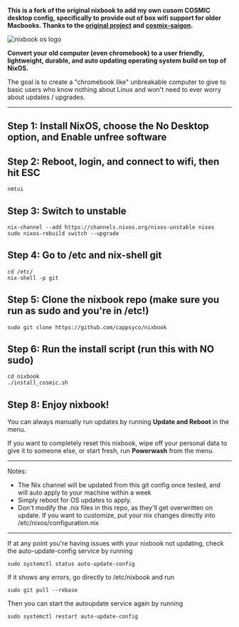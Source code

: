 **This is a fork of the original nixbook to add my own cusom COSMIC desktop config, specifically to provide out of box wifi support for older Macbooks. Thanks to the [original project](https://github.com/mkellyxp/nixbook) and [cosmix-saigon](https://github.com/thesaigoneer/cosmix-saigon).**

![nixbook os logo](https://github.com/user-attachments/assets/8511e040-ebf0-4090-b920-c051b23fcc9c)

**Convert your old computer (even chromebook) to a user friendly, lightweight, durable, and auto updating operating system build on top of NixOS.**

The goal is to create a "chromebook like" unbreakable computer to give to basic users who know nothing about Linux and won't need to ever worry about updates / upgrades.

---

## Step 1:  Install NixOS, choose the No Desktop option, and Enable unfree software

## Step 2:  Reboot, login, and connect to wifi, then hit ESC

```
nmtui
```

## Step 3:  Switch to unstable
```
nix-channel --add https://channels.nixos.org/nixos-unstable nixos
sudo nixos-rebuild switch --upgrade
```

## Step 4:  Go to /etc and nix-shell git
```
cd /etc/
nix-shell -p git
```

## Step 5:  Clone the nixbook repo  (make sure you run as sudo and you're in /etc!)
```
sudo git clone https://github.com/cappsyco/nixbook
```

## Step 6:  Run the install script (run this with NO sudo)
```
cd nixbook
./install_cosmic.sh
```

## Step 8:  Enjoy nixbook!

You can always manually run updates by running **Update and Reboot** in the menu.

If you want to completely reset this nixbook, wipe off your personal data to give it to someone else, or start fresh, run **Powerwash** from the menu.

---

Notes:
- The Nix channel will be updated from this git config once tested, and will auto apply to your machine within a week
- Simply reboot for OS updates to apply.
- Don't modify the .nix files in this repo, as they'll get overwritten on update.  If you want to customize, put your nix changes directly into /etc/nixos/configuration.nix

---

If at any point you're having issues with your nixbook not updating, check the auto-update-config service by running 

```
sudo systemctl status auto-update-config
```

If it shows any errors, go directly to /etc/nixbook and run

```
sudo git pull --rebase
```

Then you can start the autoupdate service again by running

```
sudo systemctl restart auto-update-config
```
